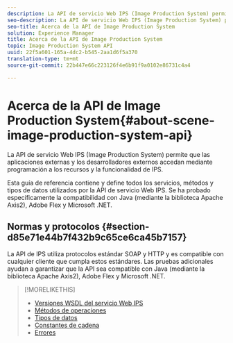 ```yaml
---
description: La API de servicio Web IPS (Image Production System) permite que las aplicaciones externas y los desarrolladores externos accedan mediante programación a los recursos y la funcionalidad de IPS.
seo-description: La API de servicio Web IPS (Image Production System) permite que las aplicaciones externas y los desarrolladores externos accedan mediante programación a los recursos y la funcionalidad de IPS.
seo-title: Acerca de la API de Image Production System
solution: Experience Manager
title: Acerca de la API de Image Production System
topic: Image Production System API
uuid: 22f5a601-165a-4dc2-b545-2aa1d6f5a370
translation-type: tm+mt
source-git-commit: 22b447e66c223126f4e6b91f9a0102e86731c4a4

---
```



# Acerca de la API de Image Production System{#about-scene-image-production-system-api}

La API de servicio Web IPS (Image Production System) permite que las aplicaciones externas y los desarrolladores externos accedan mediante programación a los recursos y la funcionalidad de IPS.

Esta guía de referencia contiene y define todos los servicios, métodos y tipos de datos utilizados por la API de servicio Web IPS. Se ha probado específicamente la compatibilidad con Java (mediante la biblioteca Apache Axis2), Adobe Flex y Microsoft .NET.

## Normas y protocolos {#section-d85e71e44b7f432b9c65ce6ca45b7157}

La API de IPS utiliza protocolos estándar SOAP y HTTP y es compatible con cualquier cliente que cumpla estos estándares. Las pruebas adicionales ayudan a garantizar que la API sea compatible con Java (mediante la biblioteca Apache Axis2), Adobe Flex y Microsoft .NET.

>[!MORELIKETHIS]
>
>* [Versiones WSDL del servicio Web IPS](c-wsdl-versions.md#concept-aff3e13f3b59486882260b5f2e962226)
>* [Métodos de operaciones](operations/c-operations-intro/c-methods/c-methods.md)
>* [Tipos de datos](types/c-data-types/c-data-types.md#concept-dcf2ce73ff334e22bc4c634e3a0a50a6)
>* [Constantes de cadena](string-constants/c-string-constants/c-string-constants.md)
>* [Errores](faults/c-faults/c-faults.md#concept-28c5e495f39443ecab05384d8cf8ab6b)

